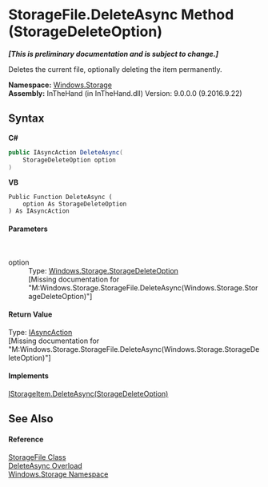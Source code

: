 # StorageFile.DeleteAsync Method (StorageDeleteOption)
 _**\[This is preliminary documentation and is subject to change.\]**_

Deletes the current file, optionally deleting the item permanently.

**Namespace:**&nbsp;<a href="N_Windows_Storage">Windows.Storage</a><br />**Assembly:**&nbsp;InTheHand (in InTheHand.dll) Version: 9.0.0.0 (9.2016.9.22)

## Syntax

**C#**<br />
``` C#
public IAsyncAction DeleteAsync(
	StorageDeleteOption option
)
```

**VB**<br />
``` VB
Public Function DeleteAsync ( 
	option As StorageDeleteOption
) As IAsyncAction
```


#### Parameters
&nbsp;<dl><dt>option</dt><dd>Type: <a href="T_Windows_Storage_StorageDeleteOption">Windows.Storage.StorageDeleteOption</a><br />\[Missing <param name="option"/> documentation for "M:Windows.Storage.StorageFile.DeleteAsync(Windows.Storage.StorageDeleteOption)"\]</dd></dl>

#### Return Value
Type: <a href="T_Windows_Foundation_IAsyncAction">IAsyncAction</a><br />\[Missing <returns> documentation for "M:Windows.Storage.StorageFile.DeleteAsync(Windows.Storage.StorageDeleteOption)"\]

#### Implements
<a href="M_Windows_Storage_IStorageItem_DeleteAsync_1">IStorageItem.DeleteAsync(StorageDeleteOption)</a><br />

## See Also


#### Reference
<a href="T_Windows_Storage_StorageFile">StorageFile Class</a><br /><a href="Overload_Windows_Storage_StorageFile_DeleteAsync">DeleteAsync Overload</a><br /><a href="N_Windows_Storage">Windows.Storage Namespace</a><br />